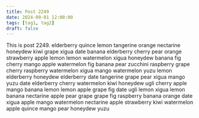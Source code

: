 ```yaml
---
title: Post 2249
date: 2024-09-01 12:00:00
tags: [tag1, tag2]
draft: false
---
```

This is post 2249.
elderberry
quince
lemon
tangerine
orange
nectarine
honeydew
kiwi
grape
xigua
date
banana
elderberry
cherry
pear
orange
strawberry
apple
lemon
lemon
watermelon
xigua
honeydew
banana
fig
cherry
mango
apple
watermelon
fig
banana
pear
zucchini
raspberry
grape
cherry
raspberry
watermelon
xigua
mango
watermelon
yuzu
lemon
elderberry
honeydew
elderberry
date
tangerine
grape
pear
xigua
mango
yuzu
date
elderberry
cherry
watermelon
kiwi
honeydew
ugli
cherry
apple
mango
banana
lemon
lemon
apple
grape
fig
date
ugli
lemon
xigua
lemon
banana
nectarine
apple
pear
grape
grape
fig
raspberry
banana
orange
date
xigua
apple
mango
watermelon
nectarine
apple
strawberry
kiwi
watermelon
apple
quince
mango
pear
honeydew
yuzu

